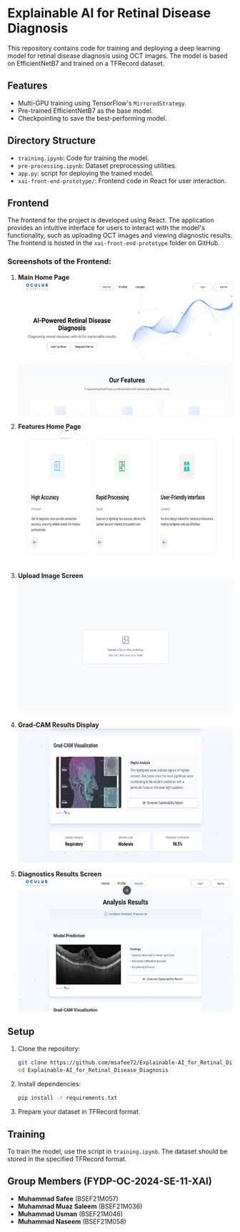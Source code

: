 # Explainable AI for Retinal Disease Diagnosis

This repository contains code for training and deploying a deep learning model for retinal disease diagnosis using OCT images. The model is based on EfficientNetB7 and trained on a TFRecord dataset.

## Features

- Multi-GPU training using TensorFlow's `MirroredStrategy`.
- Pre-trained EfficientNetB7 as the base model.
- Checkpointing to save the best-performing model.

## Directory Structure

- `training.ipynb`: Code for training the model.
- `pre-processing.ipynb`: Dataset preprocessing utilities.
- `app.py`: script for deploying the trained model.
- `xai-front-end-prototype/`: Frontend code in React for user interaction.

## Frontend

The frontend for the project is developed using React. The application provides an intuitive interface for users to interact with the model's functionality, such as uploading OCT images and viewing diagnostic results. The frontend is hosted in the `xai-front-end-prototype` folder on GitHub.

### Screenshots of the Frontend:

1. **Main Home Page**  
   <img src="xai-front-end-prototype/screenshots/Main-Home.jpeg" width="500" height="300">

2. **Features Home Page**  
   <img src="xai-front-end-prototype/screenshots/Features-Home.jpeg" width="500" height="300">

3. **Upload Image Screen**  
   <img src="xai-front-end-prototype/screenshots/Upload-Image.jpeg" width="500" height="300">

4. **Grad-CAM Results Display**  
   <img src="xai-front-end-prototype/screenshots/GradCam-Results.jpeg" width="500" height="300">

5. **Diagnostics Results Screen**  
   <img src="xai-front-end-prototype/screenshots/Diagnostics-Results.jpeg" width="500" height="300">

## Setup

1. Clone the repository:

    ```bash
    git clone https://github.com/msafee72/Explainable-AI_for_Retinal_Disease_Diagnosis.git
    cd Explainable-AI_for_Retinal_Disease_Diagnosis
    ```

2. Install dependencies:

    ```bash
    pip install -r requirements.txt
    ```

3. Prepare your dataset in TFRecord format.

## Training

To train the model, use the script in `training.ipynb`. The dataset should be stored in the specified TFRecord format.

## Group Members (FYDP-OC-2024-SE-11-XAI)

- **Muhammad Safee** (BSEF21M057)
- **Muhammad Muaz Saleem** (BSEF21M036)
- **Muhammad Usman** (BSEF21M046)
- **Muhammad Naseem** (BSEF21M058)
